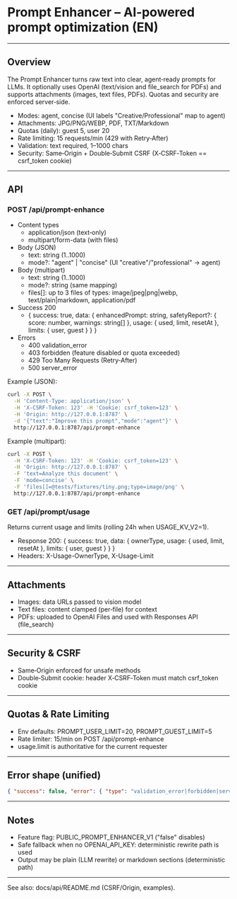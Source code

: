 # Prompt Enhancer – AI‑powered prompt optimization (EN)

---

## Overview

The Prompt Enhancer turns raw text into clear, agent‑ready prompts for LLMs. It optionally uses OpenAI (text/vision and file_search for PDFs) and supports attachments (images, text files, PDFs). Quotas and security are enforced server‑side.

- Modes: agent, concise (UI labels "Creative/Professional" map to agent)
- Attachments: JPG/PNG/WEBP, PDF, TXT/Markdown
- Quotas (daily): guest 5, user 20
- Rate limiting: 15 requests/min (429 with Retry‑After)
- Validation: text required, 1–1000 chars
- Security: Same‑Origin + Double‑Submit CSRF (X‑CSRF‑Token == csrf_token cookie)

---

## API

### POST /api/prompt-enhance

- Content types
  - application/json (text‑only)
  - multipart/form-data (with files)
- Body (JSON)
  - text: string (1..1000)
  - mode?: "agent" | "concise" (UI "creative"/"professional" → agent)
- Body (multipart)
  - text: string (1..1000)
  - mode?: string (same mapping)
  - files[]: up to 3 files of types: image/jpeg|png|webp, text/plain|markdown, application/pdf
- Success 200
  - { success: true, data: { enhancedPrompt: string, safetyReport?: { score: number, warnings: string[] }, usage: { used, limit, resetAt }, limits: { user, guest } } }
- Errors
  - 400 validation_error
  - 403 forbidden (feature disabled or quota exceeded)
  - 429 Too Many Requests (Retry‑After)
  - 500 server_error

Example (JSON):

```bash
curl -X POST \
  -H 'Content-Type: application/json' \
  -H 'X-CSRF-Token: 123' -H 'Cookie: csrf_token=123' \
  -H 'Origin: http://127.0.0.1:8787' \
  -d '{"text":"Improve this prompt","mode":"agent"}' \
  http://127.0.0.1:8787/api/prompt-enhance
```

Example (multipart):

```bash
curl -X POST \
  -H 'X-CSRF-Token: 123' -H 'Cookie: csrf_token=123' \
  -H 'Origin: http://127.0.0.1:8787' \
  -F 'text=Analyze this document' \
  -F 'mode=concise' \
  -F 'files[]=@tests/fixtures/tiny.png;type=image/png' \
  http://127.0.0.1:8787/api/prompt-enhance
```

### GET /api/prompt/usage

Returns current usage and limits (rolling 24h when USAGE_KV_V2=1).

- Response 200: { success: true, data: { ownerType, usage: { used, limit, resetAt }, limits: { user, guest } } }
- Headers: X-Usage-OwnerType, X-Usage-Limit

---

## Attachments

- Images: data URLs passed to vision model
- Text files: content clamped (per‑file) for context
- PDFs: uploaded to OpenAI Files and used with Responses API (file_search)

---

## Security & CSRF

- Same‑Origin enforced for unsafe methods
- Double‑Submit cookie: header X‑CSRF‑Token must match csrf_token cookie

---

## Quotas & Rate Limiting

- Env defaults: PROMPT_USER_LIMIT=20, PROMPT_GUEST_LIMIT=5
- Rate limiter: 15/min on POST /api/prompt-enhance
- usage.limit is authoritative for the current requester

---

## Error shape (unified)

```json
{ "success": false, "error": { "type": "validation_error|forbidden|server_error", "message": "...", "details": {"…": "…"} } }
```

---

## Notes

- Feature flag: PUBLIC_PROMPT_ENHANCER_V1 ("false" disables)
- Safe fallback when no OPENAI_API_KEY: deterministic rewrite path is used
- Output may be plain (LLM rewrite) or markdown sections (deterministic path)

---

See also: docs/api/README.md (CSRF/Origin, examples).
